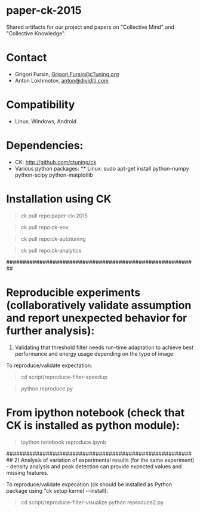 # paper-ck-2015
Shared artifacts for our project and papers
on "Collective Mind" and "Collective Knowledge".

# Contact
* Grigori Fursin, Grigori.Fursin@cTuning.org
* Anton Lokhmotov, anton@dividiti.com

# Compatibility
* Linux, Windows, Android

# Dependencies:
* CK: http://github.com/ctuning/ck
* Various python packages:
** Linux: sudo apt-get install python-numpy python-scipy python-matplotlib 

# Installation using CK
> ck pull repo:paper-ck-2015

> ck pull repo:ck-env

> ck pull repo:ck-autotuning

> ck pull repo:ck-analytics

##########################################################
# Reproducible experiments (collaboratively validate assumption and report unexpected behavior for further analysis):

1) Validating that threshold filter needs 
run-time adaptation to achieve best performance 
and energy usage depending on the type of image:

To reproduce/validate expectation:

> cd script/reproduce-filter-speedup

> python reproduce.py

# From ipython notebook (check that CK is installed as python module): 
> ipython notebook reproduce.ipynb

##########################################################
2) Analysis of variation of experimental results
(for the same experiment) - density analysis
and peak detection can provide expected values
and missing features.

To reproduce/validate expecation (ck should be installed
as Python package using "ck setup kernel --install):
> cd script/reproduce-filter-visualize
> python reproduce2.py
